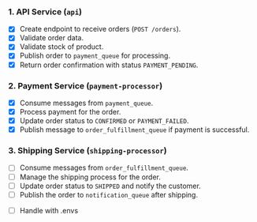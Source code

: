 
### **1. API Service (`api`)**
- [x] Create endpoint to receive orders (`POST /orders`).
- [x] Validate order data.
- [x] Validate stock of product.
- [x] Publish order to `payment_queue` for processing.
- [x] Return order confirmation with status `PAYMENT_PENDING`.

### **2. Payment Service (`payment-processor`)**
- [x] Consume messages from `payment_queue`.
- [x] Process payment for the order.
- [x] Update order status to `CONFIRMED` or `PAYMENT_FAILED`.
- [x] Publish message to `order_fulfillment_queue` if payment is successful.

<!-- ### **3. Notification Service (`notification-service`)**
- [ ] Consume messages from `notification_queue`.
- [ ] Send notification to the customer (e.g., order confirmed, payment received).
- [ ] Handle notification failures and retry if necessary. -->

### **3. Shipping Service (`shipping-processor`)**
- [ ] Consume messages from `order_fulfillment_queue`.
- [ ] Manage the shipping process for the order.
- [ ] Update order status to `SHIPPED` and notify the customer.
- [ ] Publish the order to `notification_queue` after shipping.

<!-- ### **4. Error Handling Service (`error-handler`)**
- [ ] Monitor `error_queue` for failed operations.
- [ ] Log and manage errors (e.g., inventory issues, payment failures).
- [ ] Attempt retries or escalate the issue if necessary. -->

- [ ] Handle with .envs